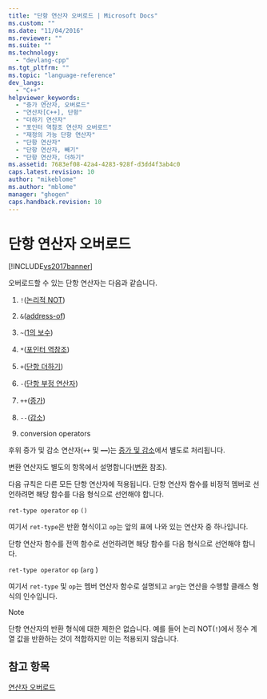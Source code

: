 ```yaml
---
title: "단항 연산자 오버로드 | Microsoft Docs"
ms.custom: ""
ms.date: "11/04/2016"
ms.reviewer: ""
ms.suite: ""
ms.technology: 
  - "devlang-cpp"
ms.tgt_pltfrm: ""
ms.topic: "language-reference"
dev_langs: 
  - "C++"
helpviewer_keywords: 
  - "증가 연산자, 오버로드"
  - "연산자[C++], 단항"
  - "더하기 연산자"
  - "포인터 역참조 연산자 오버로드"
  - "재정의 가능 단항 연산자"
  - "단항 연산자"
  - "단항 연산자, 빼기"
  - "단항 연산자, 더하기"
ms.assetid: 7683ef08-42a4-4283-928f-d3dd4f3ab4c0
caps.latest.revision: 10
author: "mikeblome"
ms.author: "mblome"
manager: "ghogen"
caps.handback.revision: 10
---
```

# 단항 연산자 오버로드
[!INCLUDE[vs2017banner](../assembler/inline/includes/vs2017banner.md)]

오버로드할 수 있는 단항 연산자는 다음과 같습니다.  
  
1.  `!`\([논리적 NOT](../cpp/logical-negation-operator-exclpt.md)\)  
  
2.  `&`\([address\-of](../cpp/address-of-operator-amp.md)\)  
  
3.  `~`\([1의 보수](../cpp/one-s-complement-operator-tilde.md)\)  
  
4.  `*`\([포인터 역참조](../cpp/indirection-operator-star.md)\)  
  
5.  `+`\([단항 더하기](../cpp/additive-operators-plus-and.md)\)  
  
6.  `-`\([단항 부정 연산자](../cpp/additive-operators-plus-and.md)\)  
  
7.  `++`\([증가](../cpp/prefix-increment-and-decrement-operators-increment-and-decrement.md)\)  
  
8.  `--`\([감소](../cpp/prefix-increment-and-decrement-operators-increment-and-decrement.md)\)  
  
9. conversion operators  
  
 후위 증가 및 감소 연산자\(`++` 및 **––**\)는 [증가 및 감소](../cpp/increment-and-decrement-operator-overloading-cpp.md)에서 별도로 처리됩니다.  
  
 변환 연산자도 별도의 항목에서 설명합니다\([변환](../cpp/user-defined-type-conversions-cpp.md) 참조\).  
  
 다음 규칙은 다른 모든 단항 연산자에 적용됩니다.  단항 연산자 함수를 비정적 멤버로 선언하려면 해당 함수를 다음 형식으로 선언해야 합니다.  
  
 `ret-type operator` `op` `()`  
  
 여기서 `ret-type`은 반환 형식이고 `op`는 앞의 표에 나와 있는 연산자 중 하나입니다.  
  
 단항 연산자 함수를 전역 함수로 선언하려면 해당 함수를 다음 형식으로 선언해야 합니다.  
  
 `ret-type operator` `op` \(`arg` \)  
  
 여기서 `ret-type` 및 `op`는 멤버 연산자 함수로 설명되고 `arg`는 연산을 수행할 클래스 형식의 인수입니다.  
  
> [!NOTE]
>  단항 연산자의 반환 형식에 대한 제한은 없습니다.  예를 들어 논리 NOT\(`!`\)에서 정수 계열 값을 반환하는 것이 적합하지만 이는 적용되지 않습니다.  
  
## 참고 항목  
 [연산자 오버로드](../cpp/operator-overloading.md)